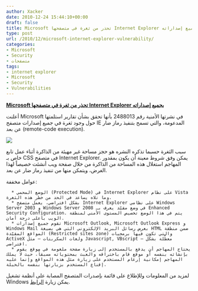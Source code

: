 ```yaml
---
author: Xacker
date: 2010-12-24 15:44:10+00:00
draft: false
title: Microsoft تحذر من ثغرة في متصفحها Internet Explorer بجميع إصداراته
type: post
url: /2010/12/microsoft-internet-explorer-vulnerability/
categories:
- Microsoft
- Security
- متصفحات
tags:
- internet explorer
- Microsoft
- Security
- Vulnerabilities
---
```


**[Microsoft تحذر من ثغرة في متصفحها Internet Explorer بجميع إصداراته](https://www.it-scoop.com/2010/12/microsoft-internet-explorer-vulnerability)**


أعلنت Microsoft في نشرتها الأمنية رقم 2488013 بأنها تحقق بشأن تقارير استلمتها حول وجود ثغرة في جميع إصدارات متصفح IE المدعومة، والتي تسمح بتنفيذ رماز ضار عن بعد (remote-code execution).


[![](https://www.it-scoop.com/wp-content/uploads/2010/03/Internet_Explorer_7_Logo_red.png)
](https://www.it-scoop.com/2010/12/microsoft-internet-explorer-vulnerability)


سبب الثغرة حسبما تذكره النشره هو حجز مساحة غير مهيئة من الذاكرة أثناء عمل تابع خاص بـ CSS في متصفح Internet Explorer. يمكن وفق شروط معينة أن يكون بمقدور المهاجم استغلال هذه المساحة من الذاكرة من خلال صفحة ويب أنشئت خصيصاً لهذا الغرض، ويتمكن منها من تنفيذ رماز ضار عن بعد.

عوامل مخففة:



	  * الوضع المحمي (Protected Mode) في Internet Explorer على نظام Vista وما تلاه يساعد في الحد من خطر هذه الثغرة.
	  * بشكل افتراضي، يعمل متصفح Internet Explorer على نظامي Windows Server 2003 و Windows Server 2008 في وضع مقيّد يعرف بـ Enhanced Security Configuration. يتم في هذا الوضع تخصيص المستوى الأمني لمنطقة الويب بأعلى درجة أمان.
	  * تقوم جميع إصدارات Microsoft Outlook, Microsoft Outlook Express و Windows Mail بعرض رسائل البريد الإلكتروني التي هي بصيغة HTML ضمن منطقة المواقع المقيّدة (Restricted sites zone) والتي تكون فيها برمجيات ActiveX ولغات السكربتات – مثل Javascript, VBscript – معطّلة بشكل افتراضي.
	  * يحتاج المهاجم أن يدفع بالمستخدم إلى زيارة صفحة ملغومة في موقع يقوم بإنشائه بنفسه أو موقع قام باختراقه والعبث بمحتوياته مسبقاً، حيث لا يملك المهاجم إمكانية إرغام المستخدم على زيارة مثل هذه المواقع وإنما عليه إقناع المستخدم بزيارتها بنفسه بالحيلة.

لمزيد من المعلومات وللإطلاع على قائمة بإصدرات المتصفح المصابة على أنظمة تشغيل Windows يمكن زيارة [الرابط](http://www.microsoft.com/technet/security/advisory/2488013.mspx).
